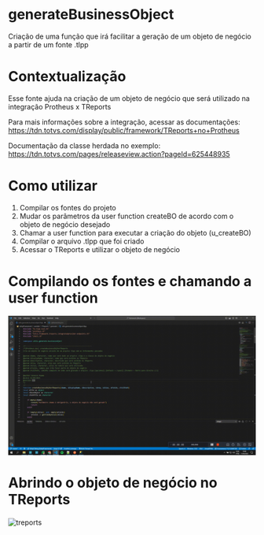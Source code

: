 # generateBusinessObject
Criação de uma função que irá facilitar a geração de um objeto de negócio a partir de um fonte .tlpp

# Contextualização
Esse fonte ajuda na criação de um objeto de negócio que será utilizado na integração Protheus x TReports </p>
Para mais informações sobre a integração, acessar as documentações: https://tdn.totvs.com/display/public/framework/TReports+no+Protheus </p>
Documentação da classe herdada no exemplo: https://tdn.totvs.com/pages/releaseview.action?pageId=625448935

# Como utilizar
1. Compilar os fontes do projeto
2. Mudar os parâmetros da user function createBO de acordo com o objeto de negócio desejado
3. Chamar a user function para executar a criação do objeto (u_createBO)
4. Compilar o arquivo .tlpp que foi criado
5. Acessar o TReports e utilizar o objeto de negócio

# Compilando os fontes e chamando a user function
<p><img align="center" src="https://github.com/vanessaruama/generateBusinessObject/blob/main/gifs/generate.gif" alt="generate" /></p>

# Abrindo o objeto de negócio no TReports
<p><img align="center" src="https://github.com/vanessaruama/generateBusinessObject/blob/main/gifs/treports.gif" alt="treports" /></p>

